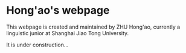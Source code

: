 # Hong'ao's webpage

This webpage is created and maintained by ZHU Hong'ao, currently a linguistic junior at Shanghai Jiao Tong University.

It is under construction...
